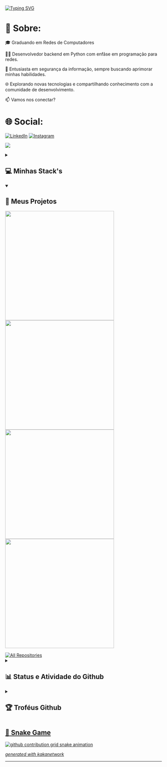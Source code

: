 #
<br><br>[![Typing SVG](https://readme-typing-svg.demolab.com?font=Fira+Code&weight=500&size=30&pause=1000&color=0692FC&width=435&lines=Hello+World!++)](https://git.io/typing-svg)
# 
# 💫 Sobre:
🎓 Graduando em Redes de Computadores<br>

👨‍💻 Desenvolvedor backend em Python com enfâse em programação para redes.<br>

🔐 Entusiasta em segurança da informação, sempre buscando aprimorar minhas habilidades.<br>

🌐 Explorando novas tecnologias e compartilhando conhecimento com a comunidade de desenvolvimento.<br>

📫 Vamos nos conectar? 

# 🌐 Social:
[![LinkedIn](https://img.shields.io/badge/LinkedIn-%230077B5.svg?logo=linkedin&logoColor=white)](https://linkedin.com/in/kalvinklein) 
[![Instagram](https://img.shields.io/badge/Instagram-%23E4405F.svg?logo=Instagram&logoColor=white)](https://instagram.com/kaka_0206) 

[![](https://visitcount.itsvg.in/api?id=kakanetwork&label=Visualiza%C3%A7%C3%B5es&color=12&icon=6&pretty=true)](https://visitcount.itsvg.in)

<details> 
  <summary><h2>💻 Minhas Stack's </h2></summary>
  <!-- Some badges are from https://github.com/Ileriayo/markdown-badges -->

  <h3>👨‍💻 Linguagens de Programação/Marcação</h3>

  <p>
	  <a href="https://github.com/search?q=user%3ADenverCoder1+language%3Apython"><img alt="Python" src="https://img.shields.io/badge/Python-14354C.svg?logo=python&logoColor=white"></a>
      <a href="https://github.com/search?q=user%3ADenverCoder1+language%3Aphp"><img alt="PHP" src="https://img.shields.io/badge/PHP-777BB4.svg?logo=php&logoColor=white"></a>
      <a href="https://github.com/search?q=user%3ADenverCoder1+language%3Asql"><img alt="SQL" src="https://custom-icon-badges.demolab.com/badge/SQL-025E8C.svg?logo=database&logoColor=white"></a>
      <a href="https://github.com/search?q=user%3ADenverCoder1+language%3Asql"><img alt="SQL" src="https://img.shields.io/badge/shell_script-%23121011.svg?logo=database&logoColor=white"></a>
      <a href="https://github.com/search?q=user%3ADenverCoder1+language%3Ajavascript"><img alt="JavaScript" src="https://img.shields.io/badge/JavaScript-F7DF1E.svg?logo=javascript&logoColor=black"></a>		
  </p>
  <h3>🧰 Frameworks e Bibliotecas </h3>
  <p>
      <a href="#"><img alt="Django" src="https://img.shields.io/badge/django-008000?style=flat&logo=django&logoColor=080A13"></a>
      <a href="#"><img alt="Bootstrap" src="https://img.shields.io/badge/Bootstrap-7952B3.svg?logo=bootstrap&logoColor=white"></a>
      <a href="#"><img alt="Flask" src="https://img.shields.io/badge/Flask-000000.svg?logo=flask&logoColor=white"></a>
      <a href="#"><img alt="GitHub Actions" src="https://img.shields.io/badge/GitHub%20Actions-2671E5.svg?logo=github%20actions&logoColor=white"></a>
	
  </p>
  <h3>🗄️ Banco de Dados, Servidores Web e Cloud </h3>
  <p>
	  <a href="#"><img alt="MySQL" src="https://img.shields.io/badge/MySQL-00f.svg?logo=mysql&logoColor=white"></a>
      <a href="#"><img alt="SQLite" src ="https://img.shields.io/badge/SQLite-07405e.svg?logo=sqlite&logoColor=white"></a>
	  <a href="#"><img alt="PostgreSQL" src ="https://img.shields.io/badge/PostgreSQL-316192.svg?logo=postgresql&logoColor=white"></a>
	  <a href="#"><img alt="Apache" src="https://img.shields.io/badge/apache-%23D42029.svg?logo=github&logoColor=white"></a>
	  <a href="#"><img alt="Vercel" src="https://img.shields.io/badge/Vercel-000000.svg?logo=vercel&logoColor=white"></a>
      
  </p>
  <h3>💻 Programas e Ferramentas </h3>
  <p>
      <a href="#"><img alt="Adobe" src="https://img.shields.io/badge/Adobe-FF0000.svg?logo=adobe&logoColor=white"></a>
      <a href="#"><img alt="Arch Linux" src="https://img.shields.io/badge/Arch%20Linux-1793D1.svg?logo=arch-linux&logoColor=white"></a>
      <a href="#"><img alt="Git" src="https://img.shields.io/badge/Git-F05033.svg?logo=git&logoColor=white"></a>
      <a href="#"><img alt="Inkscape" src="https://img.shields.io/badge/Inkscape-000000?logo=Inkscape&logoColor=white"></a>
      <a href="#"><img alt="Photopea" src="https://img.shields.io/badge/Photopea-18A497?logo=photopea&logoColor=white"></a>
      <a href="#"><img alt="Postman" src="https://img.shields.io/badge/Postman-FF6C37?logo=postman&logoColor=white"></a>
      <a href="#"><img alt="Visual Studio Code" src="https://img.shields.io/badge/Visual%20Studio%20Code-0078d7.svg?logo=visual-studio-code&logoColor=white"></a>
  </p>
</details>

<details open> 
  <summary><h2>📘 Meus Projetos</h2></summary>
  <p align="left">
	<a href="https://github.com/kakanetwork/PyHosting"><img width="350" src="https://github-readme-stats.vercel.app/api/pin/?username=kakanetwork&repo=PyHosting&theme=radical&hide_border=true"></a>	
	<a href="https://github.com/kakanetwork/VoIPY"><img width="350" src="https://github-readme-stats.vercel.app/api/pin/?username=kakanetwork&repo=VoIPY&theme=radical&hide_border=true"></a>	
	<a href="https://github.com/kakanetwork/AutenticadorWeb"><img width="350" src="https://github-readme-stats.vercel.app/api/pin/?username=kakanetwork&repo=AutenticadorWeb&theme=radical&hide_border=true"></a>	
  	<a href="https://github.com/kakanetwork/ServidorIntegrado"><img width="350" src="https://github-readme-stats.vercel.app/api/pin/?username=kakanetwork&repo=ServidorIntegrado&theme=radical&hide_border=true"></a>	  
  </p>
  <a href="https://github.com/kakanetwork?tab=repositories&sort=stargazers"><img alt="All Repositories" title="All Repositories" src="https://custom-icon-badges.demolab.com/badge/-Clique%20Aqui%20Para%20Ver%20Meus%20Repositórios-1F222E?style=for-the-badge&layout=compact&theme=radical&hide_border=true"/></a>
</details>

<details> 
  <summary><h2>📊 Status e Atividade do Github</h2></summary>

  <h3>🔥 Contribuições e Streak's </h3>
  <p>
      <img title="🔥 Get streak stats for your profile at git.io/streak-stats" alt="kakanetwork's streak" src="https://streak-stats.demolab.com/?user=kakanetwork&layout=compact&theme=radical&hide_border=true"/>
    </a>
  </p>

  <h3>💻 Status do Github</h3>
  <a href="https://github.com/kakanetwork/github-readme-stats"><img alt="kakanetwork's Github Stats" src="https://github-readme-stats.vercel.app/api?username=kakanetwork&show_icons=true&theme=radical&hide_border=true&count_private=true&hide=prs" height="192px"/></a>
  <a href="https://github.com/kakanetwork/github-readme-stats"><img alt="kakanetwork's Top Languages" src="https://github-readme-stats.vercel.app/api/top-langs/?username=kakanetwork&layout=compact&theme=radical&hide_border=true&hide=CSS,JavaScript" height="192px"/></a>
  <br/>
		
  <h3>📊 Gráfico de Contribuição</h3>
  <a href="https://github.com/kakanetwork/github-readme-activity-graph"><img alt="kakanetwork's Activity Graph" src="https://github-readme-activity-graph.vercel.app/graph?username=kakanetwork&layout=compact&theme=radical&hide_border=true&bg_color=141321"  width="100%"/></a>
</details>

<details>
<summary><h2>🏆 Troféus Github</h2></summary>
	<a href="https://github.com/kakanetwork/github-profile-trophy"><img alt="kakanetwork's profile trophy" src="https://github-profile-trophy.vercel.app/?username=kakanetwork&theme=radical&no-frame=true&no-bg=false&margin-w=4">
</details>

## 🐍 Snake Game

<picture>
  <source media="(prefers-color-scheme: dark)" srcset="https://raw.githubusercontent.com/platane/platane/output/github-contribution-grid-snake-dark.svg">
  <source media="(prefers-color-scheme: dark)" srcset="https://raw.githubusercontent.com/kakanetwork/kakanetwork/output/github-contribution-grid-snake-dark.svg">
  <img alt="github contribution grid snake animation" src="https://raw.githubusercontent.com/kakanetwork/kakanetwork/output/github-contribution-grid-snake.svg">
</picture>

_generated with [kakanetwork](https://github.com/kakanetwork)_

---


